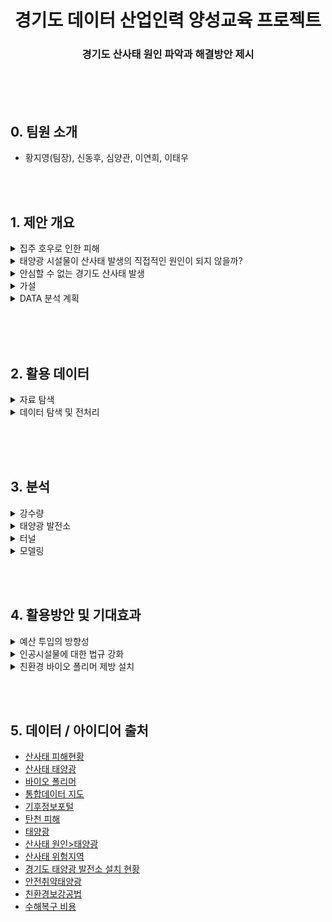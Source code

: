 <div align="center">
  <h1>경기도 데이터 산업인력 양성교육 프로젝트</h1>
  <h3>경기도 산사태 원인 파악과 해결방안 제시</h3>
  <p>
</div>

<br><br><br>

## 0. 팀원 소개
- 황지영(팀장), 신동후, 심양관, 이연희, 이태우

<br><br>

## 1. 제안 개요

<details>
  <summary>집주 호우로 인한 피해</summary>
   <div markdown="0" align="center">       
     <br>
     <img src="https://github.com/leetaewoo123/Gyeonggi_data_Project/blob/main/readme/%EC%A7%91%EC%A4%91%ED%98%B8%EC%9A%B0.png">
     <br>
     <br>
   </div>
</details>

<details>
  <summary>태양광 시설물이 산사태 발생의 직접적인 원인이 되지 않을까?</summary>
   <div markdown="0" align="center">       
     <br>
     <img src="사진첨부">
     <br>
   </div>
</details>

<details>
  <summary>안심할 수 없는 경기도 산사태 발생</summary>
     <div markdown="0" align="center">       
       <br>
       <img src="https://github.com/leetaewoo123/Gyeonggi_data_Project/blob/main/readme/%EC%95%88%EC%8B%ACX%EA%B2%BD%EA%B8%B0%EB%8F%84.png">
       <br>
     </div>
</details>

<details>
  <summary>가설</summary>
     <div markdown="0">       
       <br>
       <text> :black_small_square: 인공시설물들이 많이 분포한 지역은 산사태가 많이 발생할 것이다.</text>
       <br>
     </div>
</details>

<details>
  <summary>DATA 분석 계획</summary>
     <div markdown="0">       
       <br>
       <text> :black_small_square: 전처리된 태양광 발전 시설 위치 데이터와 터널 위치데이터를 과거 해당 지역의 산사태 발생 횟수 및 면적과 비교해서 연관성을 파악</text>
       <br>
     </div>
</details>
<br>

<br><br>

## 2. 활용 데이터
<details>
  <summary>자료 탐색</summary>
     <div markdown="0">       
       <br>
       <img src="https://github.com/leetaewoo123/Gyeonggi_data_Project/blob/main/readme/%EC%9E%90%EB%A3%8C%ED%83%90%EC%83%89.png">
       <br>
     </div>
</details>

<details>
  <summary>데이터 탐색 및 전처리</summary>
     <div markdown="0">       
       <br>
       <img src="https://github.com/leetaewoo123/Gyeonggi_data_Project/blob/main/readme/%EB%8D%B0%EC%9D%B4%ED%84%B0_%ED%83%90%EC%83%89_%EB%B0%8F_%EC%A0%84%EC%B2%98%EB%A6%AC.png">
       <br>
     </div>
</details>

<br>

<br><br>

## 3. 분석

<details>
  <summary>강수량</summary><blockquote>
  <details>
     <summary>2019-2020 평균 강수량 비교</summary>
     <div markdown="0" align="center">       
     <text>:black_small_square: 2020년 강수량이 전년인 2019년도보다 높음 -> 2020년의 강수량 기준으로 산사태 발생 건수 및 면적을 분석</text>
     <br><br>
     <img src="https://github.com/leetaewoo123/Gyeonggi_data_Project/blob/main/readme/%EA%B0%95%EC%88%98%EB%9F%89_%EB%B9%84%EA%B5%90.png">
     <br>
   </div>
  </details>
  <details>
     <summary>비교 결과</summary>
     <div markdown="0" align="center">   
     <text>:black_small_square: 안성 > 인천 > 용인 > 가평 > 양평 > 연천 순으로 산사태 피해가 큼</text>
     <br><br>
     <img src="https://github.com/leetaewoo123/Gyeonggi_data_Project/blob/main/readme/%EA%B0%95%EC%88%98%EB%9F%89_%EC%82%B0%EC%82%AC%ED%83%9C_%EA%B1%B4%EC%88%98.png">
     <br>
     <br>
   </div>
  </details>
</blockquote></details>

<details>
  <summary>태양광 발전소</summary>
   <div markdown="0" align="center">    
     <br>
     <text>:black_small_square: 가평, 양평, 이천, 연천이 연관성이 있음</text>
     <br>
     <img src="https://github.com/leetaewoo123/Gyeonggi_data_Project/blob/main/readme/%ED%83%9C%EC%96%91%EA%B4%91_%EC%82%B0%EC%82%AC%ED%83%9C.png">
     <br> 
     <br>
   </div>
</details>

<details>
  <summary>터널</summary>
   <div markdown="0" align="center">    
     <br>
     <text>:black_small_square: 가평, 양평이 연관성 있음</text>
     <br><br>
     <img src="https://github.com/leetaewoo123/Gyeonggi_data_Project/blob/main/readme/%EC%82%B0%EC%82%AC%ED%83%9C_%ED%84%B0%EB%84%90.png">
     <br>
     <br>
   </div>
</details>

<details>
  <summary>모델링</summary><blockquote>
  <details>
     <summary>Train / Test 셋 나누기</summary>
     <div markdown="0" align="center">       
     <br>
     <img src="https://github.com/leetaewoo123/Gyeonggi_data_Project/blob/main/readme/Train_Test.png">
     <br>
   </div>
  </details>
  <details>
     <summary>OLS 모델 만들기</summary>
     <div markdown="0" align="center">       
     <br>
     <img src="https://github.com/leetaewoo123/Gyeonggi_data_Project/blob/main/readme/OLS_%EB%AA%A8%EB%8D%B8.png">
     <br>
   </div>
  </details>
  <details>
     <summary>StandardScaler</summary>
     <div markdown="0" align="center">       
     <br>
     <img src="https://github.com/leetaewoo123/Gyeonggi_data_Project/blob/main/readme/Scaler.png">
     <br>
   </div>
  </details>
  <details>
     <summary>Random Forest Regressor 확률 예측</summary>
     <div markdown="0" align="center">       
     <br>
     <img src="https://github.com/leetaewoo123/Gyeonggi_data_Project/blob/main/readme/RandomForestRegressor.png">
     <br>
   </div>
  </details>
</blockquote></details>

<br><br>

## 4. 활용방안 및 기대효과

<details>
  <summary>예산 투입의 방향성</summary>
   <div markdown="0" align="center">    
     <br>
     <text>
       :black_small_square: 사방사업 예산을 분석해서 산사태가 많이 발생하는 지역에 예산을 더 투입<br><br>
       :black_small_square: 고양, 부천, 수원, 성남, 용인 -> 연천, 포천, 안성 -> 파주, 여주 순으로 사방사업 지원많이 받음<br><br>
       :black_small_square: 포천, 광주, 고양, 시흥, 수원, 성남, 광주, 여주가 산사태 발생횟수에 비해 사방사업 지원을 많이 받음 -> 예산을 낭비하고 있을 가능성<br><br>
       :black_small_square: 어두운 색의 지역일수록 예산을 더 투입해야함<br>
     </text>
     <br>
     <img src="https://github.com/leetaewoo123/Gyeonggi_data_Project/blob/main/readme/%EC%82%AC%EB%B0%A9%EC%82%AC%EC%97%85%EC%98%88%EC%82%B0.png">
     <br><br>
   </div>
</details>

<details>
  <summary>인공시설물에 대한 법규 강화</summary>
   <div markdown="0" align="center">    
     <br>
     <text>
       :black_small_square: 산사태 위험지역 근처에 인공시설물 제한, 벌금 부과<br><br>
       :black_small_square: 공사 중 길을 뚫어 놓은 후 방치하거나 과도한 벌목, 태양광 발전소 안전 관리에 대한 법규 강화
     </text>
     <br>
   </div>
</details>

<details>
  <summary>친환경 바이오 폴리머 제방 설치</summary>
   <div markdown="0" align="center">    
     <br>
     <text>
       :black_small_square: 산사태 위험지역에 친환경 바이오 폴리머 제방 설치<br><br>
       :black_small_square: 친환경 바이오 폴리머는 반나절이면 시공가능하고 기존의 건설비용 30%, 유지비용 70% 절감 가능
     </text>
     <br><br>
     <img src="https://github.com/leetaewoo123/Gyeonggi_data_Project/blob/main/readme/%EB%B0%94%EC%9D%B4%EC%98%A4%ED%8F%B4%EB%A6%AC%EB%A8%B8.png">
      <br><br>
   </div>
</details>

<br><br>

## 5. 데이터 / 아이디어 출처
- <a href="https://www.index.go.kr/potal/main/EachDtlPageDetail.do?idx_cd=1311">산사태 피해현황</a>
- <a href="https://www.index.go.kr/potal/main/EachDtlPageDetail.do?idx_cd=1311">산사태 태양광</a>
- <a href="https://www.youtube.com/watch?v=4m45pcD5ldY">바이오 폴리머</a>
- <a href="https://www.bigdata-map.kr/search/theme?searchKey=%EC%82%B0%EC%82%AC%ED%83%9C">통합데이터 지도</a>
- <a href="https://kin.naver.com/qna/detail.naver?d1id=11&dirId=1122&docId=372322928&qb=7Yis7IiY7Y+s7J6l&enc=http://www.climate.go.kr/home/">기후정보포털</a>
- <a href="http://www.kyeongin.com/main/view.php?key=20220813010002453">탄천 피해</a>
- <a href="https://data.gg.go.kr/portal/data/service/selectServicePage.do?page=1&rows=10&sortColumn=&sortDirectionhttps://newsis.com/view/?id=NISX20220820_0001984899&cID=10401&pID=10400">태양광</a>
- <a href="http://news.tvchosun.com/site/data/html_dir/2020/08/28/2020082890102.html">산사태 원인>태양광</a>
- <a href="http://data.ex.co.kr/portal/fdwn/view?type=ETC&num=T3&requestfrom=dataset#">산사태 위험지역</a>
- <a href="https://data.gg.go.kr/portal/data/service/selectServicePage.do?infId=VI0D9IY634MNRGJITBI527985650&infSeq=1">경기도 태양광 발전소 설치 현황</a>
- <a href="https://newsis.com/view/?id=NISX20220820_0001984899&cID=10401&pID=10400">안전취약태양광</a>
- <a href="https://www.youtube.com/watch?v=VS6D0Pu_hI0">친환경보강공법</a>
- <a href="https://news.kbs.co.kr/news/view.do?ncd=5537268">수해복구 비용</a>


